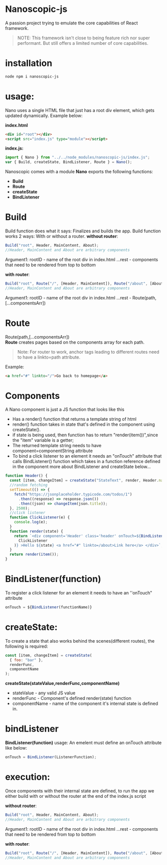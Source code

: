 ﻿# Nanoscopic-js

A passion project trying to emulate the core capabilities of React framework.

> NOTE: This framework isn't close to being feature rich nor super performant.
> But still offers a limited number of core capabilities.

# installation

```sh
node npm i nanoscopic-js
```

# usage:

Nano uses a single HTML file that just has a root div element, which gets updated dynamically. Example below:

**index.html**

```html
<div id="root"></div>
<script src="index.js" type="module"></script>
```

**index.js:**

```js
import { Nano } from "../../node_modules/nanoscopic-js/index.js";
var { Build, createState, BindListener, Route } = Nano();
```

Nanoscopic comes with a module **Nano** exports the following functions:

- **Build**
- **Route**
- **createState**
- **BindListener**

# Build

Build function does what it says: Finalizes and builds the app.
Build function works 2 ways: With or without a router.
**without router**:

```js
Build("root", Header, MainContent, About);
//Header, MainContent and About are arbitrary components
```

Argument1: rootID - name of the root div in index.html
...rest - components that need to be rendered from top to bottom

**with router**:

```js
Build("root", Route("/", [Header, MainContent]), Route("/about", [About]));
//Header, MainContent and About are arbitrary components
```

Argument1: rootID - name of the root div in index.html
...rest - Route(path,[...componentsArr])

# Route

Route(path,[...componentsArr])  
**Route** creates pages based on the components array for each path.

> Note: For router to work, anchor tags leading to different routes
> need to have a linkto=path attribute.

Example:

```html
<a href="#" linkto="/">Go back to homepage</a>
```

# Components

A Nano component is just a JS function that looks like this

- Has a render() function that returns a template string of html
- render() function takes in state that's defined in the component using createState().
- if state is being used, then function has to return "render(item())",since the "item" variable is a getter;
- The returned template string needs to have component=componentString attribute
- To bind a click listener to an element it needs an "onTouch" attribute that calls
  BindListener() function which takes in a function reference defined in the component
  more about BindListener and createState below...

```js
function Header() {
  const [item, changeItem] = createState("StateText", render, Header.name);
  //random fetching
  setTimeout(() => {
    fetch("https://jsonplaceholder.typicode.com/todos/1")
      .then((response) => response.json())
      .then((json) => changeItem(json.title));
  }, 2500);
  //click listener
  function ClickListener(e) {
    console.log(e);
  }
  function render(state) {
    return `<div component='Header' class='header' onTouch=${BindListener(
      ClickListener
    )} >Hello ${state} <a href="#" linkto=/about>Link here</a> </div>`;
  }
  return render(item());
}
```

# BindListener(function)

To register a click listener for an element it needs to have an ''onTouch" attribute

```js
onTouch = ${BindListener(functionName)}
```

# createState:

To create a state that also works behind the scenes(different routes), the following is required:

```js
const [item, changeItem] = createState(
  { foo: "bar" },
  renderFunc,
  componentName
);
```

**createState(stateValue,renderFunc,componentName)**

- stateValue - any valid JS value
- renderFunc - Component's defined render(state) function
- componentName - name of the component it's internal state is defined in.

# bindListener

**BindListener(function)**
usage:
An emelent must define an onTouch attribute like below:

```js
onTouch = BindListener(ListenerFunction);
```

# execution:

Once components with their internal state are defined, to run the app we either build with or without the router at the end of the index.js script

**without router**:

```js
Build("root", Header, MainContent, About);
//Header, MainContent and About are arbitrary components
```

Argument1: rootID - name of the root div in index.html
...rest - components that need to be rendered from top to bottom

**with router**:

```js
Build("root", Route("/", [Header, MainContent]), Route("/about", [About]));
//Header, MainContent and About are arbitrary components
```
